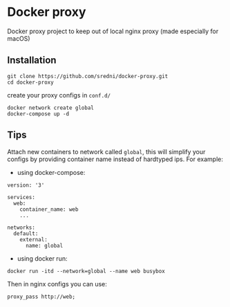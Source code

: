 # Docker proxy
Docker proxy project to keep out of local nginx proxy (made especially for macOS)

## Installation
```
git clone https://github.com/sredni/docker-proxy.git
cd docker-proxy
```
create your proxy configs in `conf.d/`
```
docker network create global
docker-compose up -d
```
## Tips
Attach new containers to network called `global`, 
this will simplify your configs by providing container name instead of hardtyped ips. 
For example:
- using docker-compose:
```
version: '3'

services:
  web:
    container_name: web
    ...
    
networks: 
  default:
    external:
      name: global
```
- using docker run:
```
docker run -itd --network=global --name web busybox
```
Then in nginx configs you can use:
```
proxy_pass http://web;
```
